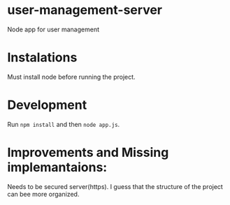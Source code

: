 # user-management-server
Node app for user management

# Instalations
Must install node before running the project.

# Development
Run `npm install` and then `node app.js`.

# Improvements and Missing implemantaions:
Needs to be secured server(https).
I guess that the structure of the project can bee more organized.
